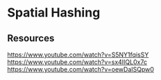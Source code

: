 # Spatial Hashing

## Resources
https://www.youtube.com/watch?v=S5NY1fqisSY
https://www.youtube.com/watch?v=sx4IIQL0x7c
https://www.youtube.com/watch?v=oewDaISQpw0

